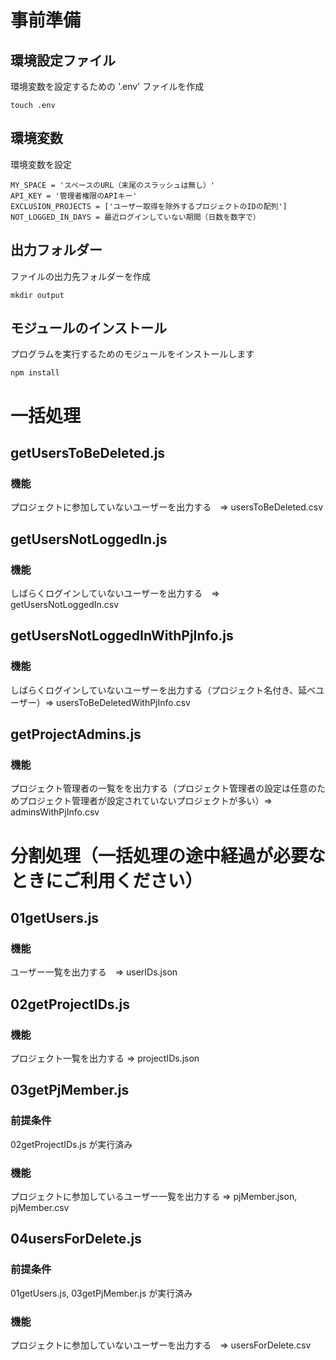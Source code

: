 # 事前準備
## 環境設定ファイル
環境変数を設定するための '.env' ファイルを作成
```
touch .env
```
## 環境変数
環境変数を設定
```
MY_SPACE = 'スペースのURL（末尾のスラッシュは無し）'
API_KEY = '管理者権限のAPIキー'
EXCLUSION_PROJECTS = ['ユーザー取得を除外するプロジェクトのIDの配列']
NOT_LOGGED_IN_DAYS = 最近ログインしていない期間（日数を数字で）
```
## 出力フォルダー
ファイルの出力先フォルダーを作成
```
mkdir output
```
## モジュールのインストール
プログラムを実行するためのモジュールをインストールします
```
npm install
```
# 一括処理
## getUsersToBeDeleted.js
### 機能
プロジェクトに参加していないユーザーを出力する　=> usersToBeDeleted.csv
## getUsersNotLoggedIn.js
### 機能
しばらくログインしていないユーザーを出力する　=> getUsersNotLoggedIn.csv
## getUsersNotLoggedInWithPjInfo.js
### 機能
しばらくログインしていないユーザーを出力する（プロジェクト名付き、延べユーザー）=> usersToBeDeletedWithPjInfo.csv
## getProjectAdmins.js
### 機能
プロジェクト管理者の一覧をを出力する（プロジェクト管理者の設定は任意のためプロジェクト管理者が設定されていないプロジェクトが多い）=> adminsWithPjInfo.csv

# 分割処理（一括処理の途中経過が必要なときにご利用ください）
## 01getUsers.js
### 機能
ユーザー一覧を出力する　=> userIDs.json
## 02getProjectIDs.js
### 機能
プロジェクト一覧を出力する => projectIDs.json
## 03getPjMember.js
### 前提条件
02getProjectIDs.js が実行済み
### 機能
プロジェクトに参加しているユーザー一覧を出力する => pjMember.json, pjMember.csv
## 04usersForDelete.js
### 前提条件
01getUsers.js, 03getPjMember.js が実行済み
### 機能
プロジェクトに参加していないユーザーを出力する　=> usersForDelete.csv
